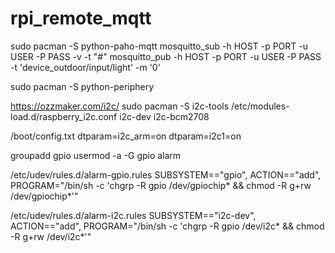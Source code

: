 # rpi_remote_mqtt

sudo pacman -S python-paho-mqtt
mosquitto_sub -h HOST -p PORT -u USER -P PASS -v -t "#"
mosquitto_pub -h HOST -p PORT -u USER -P PASS -t 'device_outdoor/input/light' -m '0'

sudo pacman -S python-periphery

https://ozzmaker.com/i2c/
sudo pacman -S i2c-tools
/etc/modules-load.d/raspberry_i2c.conf
i2c-dev
i2c-bcm2708

/boot/config.txt
dtparam=i2c_arm=on
dtparam=i2c1=on

groupadd gpio
usermod -a -G gpio alarm

/etc/udev/rules.d/alarm-gpio.rules
SUBSYSTEM=="gpio", ACTION=="add", PROGRAM="/bin/sh -c 'chgrp -R gpio /dev/gpiochip* && chmod -R g+rw /dev/gpiochip*'"

/etc/udev/rules.d/alarm-i2c.rules
SUBSYSTEM=="i2c-dev", ACTION=="add", PROGRAM="/bin/sh -c 'chgrp -R gpio /dev/i2c* && chmod -R g+rw /dev/i2c*'"
